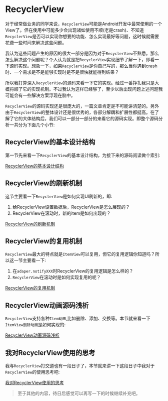 # RecyclerView

对于经常做业务的同学来说，`RecyclerView`可能是Android开发中最常使用的一个View了。但在使用中可能多少会出现诸如使用不顺(老是crash)、不知道`RecyclerView`是否可以实现你想要的功能、怎么实现最好等问题，这时候就需要花费一些时间来解决这些问题。

我认为这些问题产生的原因的很大一部分是因为对于`RecyclerView`不熟悉。那么怎么解决这个问题呢？个人认为就是把`RecyclerView`实现细节了解一下，即看一下源码实现。想象一下，如果`RecyclerView`是你自己写的，那么当你遇到crash时、一个需求是不是能够实现时是不是很快就能得到结果？

所以我打算深入`RecyclerView`的源码来看一下它的实现。经过一番挣扎我只是大概捋顺了它的实现机制。不过我认为这样已经够了，至少以后出现问题上述问题我可能会有一些解决方案浮现在脑中。

`RecyclerView`的源码实现还是很庞大的，一篇文章肯定是不可能讲清楚的。另外由于`RecyclerView`的整体设计还是很优秀的，各部分解耦和扩展性都挺高。在了解了它的大体结构后，我们可以一部分一部分的来看它的源码实现。即整个源码分析一共分为下面几个小节:

## RecyclerView的基本设计结构

第一节先来看一下`RecyclerView`的基本设计结构，为接下来的源码阅读做个索引:

[RecyclerView的基本设计结构](RecyclerView的基本设计结构.md)

## RecyclerView的刷新机制

这节主要看一下`RecyclerView`是如何实现UI刷新的，即:

1. 给RecyclerView设置数据后，RecyclerView是怎么展现的？
2. RecyclerView在滚动时，新的item是如何出现的？

[RecyclerView的刷新机制](RecyclerView的刷新机制.md)

## RecyclerView的复用机制

`RecyclerView`最大的特点就是`ItemView`可以复用，但它的复用逻辑你知道吗？所以这一节主要看一下:

1. 在`adaper.notifyXXX`时RecyclerView的复用逻辑是怎么样的？
2. `RecyclerView`在滚动时是如何实现复用的呢？

[RecyclerView的复用机制](RecyclerView的复用机制.md)


## RecyclerView动画源码浅析

`RecyclerView`支持各种`Item动画`,比如删除、添加、交换等。本节就来看一下`ItemView删除动画`是如何实现的:

[RecyclerView动画源码浅析](RecyclerView动画源码浅析.md)


## 我对RecyclerView使用的思考

我与`RecyclerView`打交道也有一段日子了，本节就来讲一下这段日子中我对于`RecyclerView`的使用思考吧:

[我对RecyclerView使用的思考](我对RecyclerView使用的思考.md)


>至于其他的内容，待日后感觉可以再写一下的时候继续补充吧。




